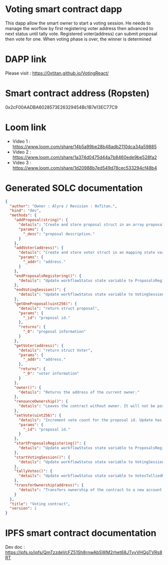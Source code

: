 # Voting smart contract dapp

This dapp allow the smart owner to start a voting session.
He needs to manage the worflow by first registering voter address then advanced to next status until tally vote.
Registered voter(address) can submit proposal then vote for one.
When voting phase is over, the winner is determined

# DAPP link

Please visit : https://0xtitan.github.io/VotingReact/

# Smart contract address (Ropsten)

0x2cF00AADBA6028573E26329454Bc1B7e13EC77C9

# Loom link

- Video 1 : https://www.loom.com/share/14b5a99be28b48adb2110dca34a59885
- Video 2 : https://www.loom.com/share/1a374d0475d44a7b8460ede9be528fa2
- Video 3 : https://www.loom.com/share/1d20988b7ed549d78cec533294cf48b4

# Generated SOLC documentation

```json
{
  "author": "Owner : Alyra / Revision : 0xTitan.",
  "kind": "dev",
  "methods": {
    "addProposal(string)": {
      "details": "Create and store proposal struct in an array proposalsArray. Emit an event ProposalRegistered",
      "params": {
        "_desc": "proposal description."
      }
    },
    "addVoter(address)": {
      "details": "Create and store voter struct in an mapping state variable voters. Emit an event VoterRegistered",
      "params": {
        "_addr": "address."
      }
    },
    "endProposalsRegistering()": {
      "details": "Update workflowStatus state variable to ProposalsRegistrationEnded. Emit an event WorkflowStatusChange"
    },
    "endVotingSession()": {
      "details": "Update workflowStatus state variable to VotingSessionEnded. Emit an event WorkflowStatusChange"
    },
    "getOneProposal(uint256)": {
      "details": "return struct proposal",
      "params": {
        "_id": "proposal id."
      },
      "returns": {
        "_0": "proposal information"
      }
    },
    "getVoter(address)": {
      "details": "return struct Voter",
      "params": {
        "_addr": "address."
      },
      "returns": {
        "_0": "voter information"
      }
    },
    "owner()": {
      "details": "Returns the address of the current owner."
    },
    "renounceOwnership()": {
      "details": "Leaves the contract without owner. It will not be possible to call `onlyOwner` functions anymore. Can only be called by the current owner. NOTE: Renouncing ownership will leave the contract without an owner, thereby removing any functionality that is only available to the owner."
    },
    "setVote(uint256)": {
      "details": "Increment vote count for the proposal id. Update has voted to true for the address call the function. Emit an event Voted",
      "params": {
        "_id": "proposal id."
      }
    },
    "startProposalsRegistering()": {
      "details": "Update workflowStatus state variable to ProposalsRegistrationStarted. Emit an event WorkflowStatusChange"
    },
    "startVotingSession()": {
      "details": "Update workflowStatus state variable to VotingSessionStarted. Emit an event WorkflowStatusChange"
    },
    "tallyVotes()": {
      "details": "Update workflowStatus state variable to VotesTalliedRegister winner proposal id in state variable winningProposalId. Emit an event WorkflowStatusChange"
    },
    "transferOwnership(address)": {
      "details": "Transfers ownership of the contract to a new account (`newOwner`). Can only be called by the current owner."
    }
  },
  "title": "Voting contract",
  "version": 1
}
```

# IPFS smart contract documentation

Dev doc : https://ipfs.io/ipfs/QmTzzdeVcFZ51Sh8rnwAbSWM2rhet68JTvyVHQgTVRs8RT
